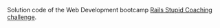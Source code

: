 Solution code of the Web Development bootcamp [Rails Stupid Coaching challenge](https://github.com/lewagon/fullstack-challenges/tree/master/05-Rails/01-Rails-intro/02-Stupid-coaching).
